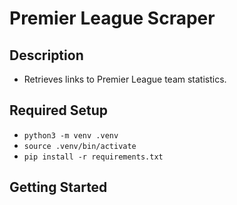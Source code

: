 # Premier League Scraper
## Description
- Retrieves links to Premier League team statistics.
## Required Setup
- ```python3 -m venv .venv```
- ```source .venv/bin/activate```
- ```pip install -r requirements.txt```
## Getting Started